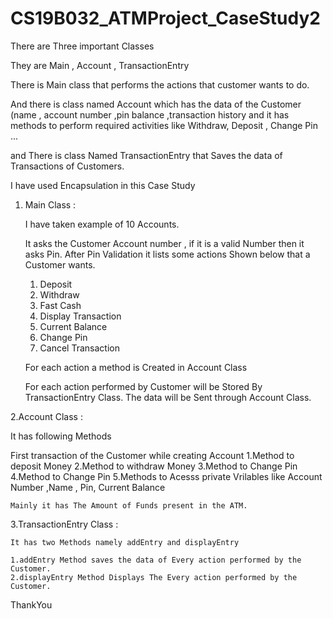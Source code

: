 # CS19B032_ATMProject_CaseStudy2
There are Three important Classes

They are Main , Account , TransactionEntry

There is Main class that performs the actions that customer wants to do.

And there is class named Account which has the data of the Customer (name , account number ,pin balance ,transaction history and it has methods to perform required activities like Withdraw, Deposit , Change Pin ...

and There is class Named TransactionEntry that Saves the data of Transactions of Customers.

I have used Encapsulation in this Case Study

1. Main Class :

    I have taken example of 10 Accounts.
    
    It asks the Customer Account number , if it is a valid Number then it asks Pin. After Pin Validation it lists some actions Shown below         that a Customer wants.
    1. Deposit 
    2. Withdraw
    3. Fast Cash
    4. Display Transaction
    5. Current Balance
    6. Change Pin
    7. Cancel Transaction
    
    For each action a method is Created in Account Class

    For each action performed by Customer will be Stored By TransactionEntry Class. The data will be Sent through Account Class.

2.Account Class :

  It has following Methods

  First transaction of the Customer while creating Account
    1.Method to deposit Money
    2.Method to withdraw Money
    3.Method to Change Pin
    4.Method to Change Pin
    5.Methods to Acesss private Vrilables like Account Number ,Name , Pin, Current Balance

    Mainly it has The Amount of Funds present in the ATM.

3.TransactionEntry Class :

    It has two Methods namely addEntry and displayEntry

    1.addEntry Method saves the data of Every action performed by the Customer.
    2.displayEntry Method Displays The Every action performed by the Customer.
    
ThankYou
